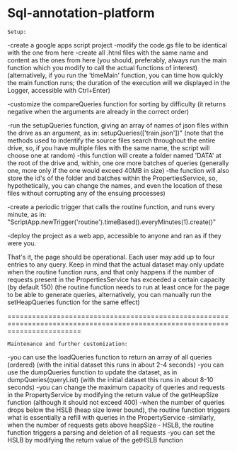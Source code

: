 # Sql-annotation-platform

    Setup:
    
-create a google apps script project
-modify the code.gs file to be identical with the one from here
-create all .html files with the same name and content as the ones from here
(you should, preferably, always run the main function which you modify to call the actual functions of interest)
(alternatively, if you run the 'timeMain' function, you can time how quickly the main function runs; the duration of the execution will we displayed in the Logger, accessible with Ctrl+Enter)

-customize the compareQueries function for sorting by difficulty (it returns negative when the arguments are already in the correct order)

-run the setupQueries function, giving an array of names of json files within the drive as an argument, as in: setupQueries(['train.json'])"
(note that the methods used to indentify the source files search throughout the entire drive, so, if you have multiple files with the same name, the script will choose one at random)
  -this function will create a folder named 'DATA' at the root of the drive and, within, one ore more batches of queries (generally one, more only if the one would exceed 40MB in size)
  -the function will also store the id's of the folder and batches within the PropertiesService, so, hypothetically, you can change the names, and even the location of these files without corrupting any of the ensuing processes)

-create a periodic trigger that calls the routine function, and runs every minute, as in: "ScriptApp.newTrigger('routine').timeBased().everyMinutes(1).create()"

-deploy the project as a web app, accessible to anyone and ran as if they were you.

That's it, the page should be operational. Each user may add up to four entries to any query. Keep in mind that the actual dataset may only update when the routine function runs, and that only happens if the number of requests present in the PropertiesService has exceeded a certain capacity (by default 150)
(the routine function needs to run at least once for the page to be able to generate queries, alternatively, you can manually run the setHeapQueries function for the same effect)

==============================================================================================================================

    Maintenance and further customization:

-you can use the loadQueries function to return an array of all queries (ordered) (with the initial dataset this runs in about 2-4 seconds)
-you can use the dumpQueries function to update the dataset, as in dumpQueries(queryList) (with the initial dataset this runs in about 8-10 seconds)
-you can change the maximum capacity of queries and requests in the PropertyService by modifying the return value of the getHeapSize function (although it should not exceed 400)
-when the number of queries drops below the HSLB (heap size lower bound), the routine function triggers what is essentially a refill with queries in the PropertyService
-similarly, when the number of requests gets above heapSize - HSLB, the routine function triggers a parsing and deletion of all requests
-you can set the HSLB by modifying the return value of the getHSLB function
